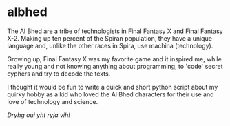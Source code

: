 # albhed
The Al Bhed are a tribe of technologists in Final Fantasy X and Final Fantasy X-2. Making up ten percent of the Spiran population, they have a unique language and, unlike the other races in Spira, use machina (technology). 

Growing up, Final Fantasy X was my favorite game and it inspired me, while really young and not knowing anything about programming, to 'code' secret cyphers and try to decode the texts.

I thought it would be fun to write a quick and short python script about my quirky hobby as a kid who loved the Al Bhed characters for their use and love of technology and science.

*Dryhg oui yht ryja vih!*
